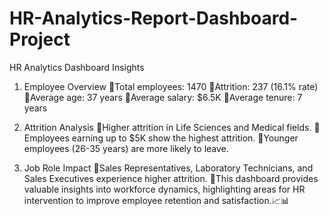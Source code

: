 # HR-Analytics-Report-Dashboard-Project
HR Analytics Dashboard Insights

1. Employee Overview
📌Total employees: 1470
📌Attrition: 237 (16.1% rate)
📌Average age: 37 years
📌Average salary: $6.5K
📌Average tenure: 7 years

3. Attrition Analysis
📌Higher attrition in Life Sciences and Medical fields.
📌Employees earning up to $5K show the highest attrition.
📌Younger employees (26-35 years) are more likely to leave.

5. Job Role Impact
📌Sales Representatives, Laboratory Technicians, and Sales Executives experience higher attrition.
📌This dashboard provides valuable insights into workforce dynamics, highlighting areas for HR intervention to improve employee retention and satisfaction.📈📊
